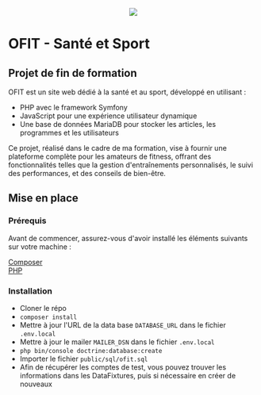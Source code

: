 <p align="center">
  <img src="https://github.com/MathiasSHAKOURI/ofit/assets/122030473/8a49f382-cda3-4254-af03-f5c55a00eeed" />
</p>

# OFIT - Santé et Sport

## Projet de fin de formation

OFIT est un site web dédié à la santé et au sport, développé en utilisant :  
- PHP avec le framework Symfony
- JavaScript pour une expérience utilisateur dynamique
- Une base de données MariaDB pour stocker les articles, les programmes et les utilisateurs
  
Ce projet, réalisé dans le cadre de ma formation, vise à fournir une plateforme complète pour les amateurs de fitness, offrant des fonctionnalités telles que la gestion d'entraînements personnalisés, le suivi des performances, et des conseils de bien-être.    

## Mise en place

### Prérequis

Avant de commencer, assurez-vous d'avoir installé les éléments suivants sur votre machine :

[Composer](https://getcomposer.org/download/)  
[PHP](https://www.php.net/manual/fr/install.php)

### Installation

- Cloner le répo
- `composer install`
- Mettre à jour l'URL de la data base `DATABASE_URL` dans le fichier `.env.local`
- Mettre à jour le mailer `MAILER_DSN` dans le fichier `.env.local`
- `php bin/console doctrine:database:create`
- Importer le fichier `public/sql/ofit.sql`
- Afin de récupérer les comptes de test, vous pouvez trouver les informations dans les DataFixtures, puis si nécessaire en créer de nouveaux

